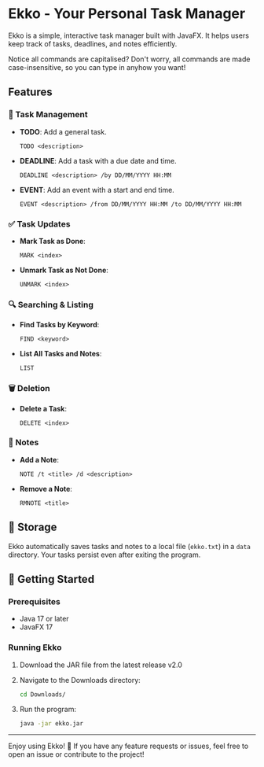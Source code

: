 # Ekko - Your Personal Task Manager

Ekko is a simple, interactive task manager built with JavaFX. It helps users keep track of tasks, deadlines, and notes efficiently.

Notice all commands are capitalised? Don't worry, all commands are made case-insensitive, so you can type in anyhow you want! 

## Features

### 📝 Task Management
- **TODO**: Add a general task.
  ```
  TODO <description>
  ```
- **DEADLINE**: Add a task with a due date and time.
  ```
  DEADLINE <description> /by DD/MM/YYYY HH:MM
  ```
- **EVENT**: Add an event with a start and end time.
  ```
  EVENT <description> /from DD/MM/YYYY HH:MM /to DD/MM/YYYY HH:MM
  ```

### ✅ Task Updates
- **Mark Task as Done**:
  ```
  MARK <index>
  ```
- **Unmark Task as Not Done**:
  ```
  UNMARK <index>
  ```

### 🔍 Searching & Listing
- **Find Tasks by Keyword**:
  ```
  FIND <keyword>
  ```
- **List All Tasks and Notes**:
  ```
  LIST
  ```

### 🗑️ Deletion
- **Delete a Task**:
  ```
  DELETE <index>
  ```

### 📝 Notes
- **Add a Note**:
  ```
  NOTE /t <title> /d <description>
  ```
- **Remove a Note**:
  ```
  RMNOTE <title>
  ```

## 💾 Storage
Ekko automatically saves tasks and notes to a local file (`ekko.txt`) in a `data` directory. Your tasks persist even after exiting the program.

## 🚀 Getting Started

### Prerequisites
- Java 17 or later
- JavaFX 17

### Running Ekko
1. Download the JAR file from the latest release v2.0
  
2. Navigate to the Downloads directory:
   ```sh
   cd Downloads/
   ```
3. Run the program:
   ```sh
   java -jar ekko.jar
   ```
---
Enjoy using Ekko! 🎉 If you have any feature requests or issues, feel free to open an issue or contribute to the project!

